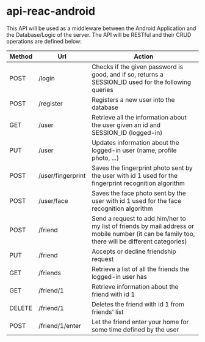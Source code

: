 # api-reac-android

This API will be used as a middleware between the Android Application and the Database/Logic of the server.
The API will be RESTful and their CRUD operations are defined below:

| Method | Url | Action |
| ------ | ------------------- | --- |
| POST   | /login              | Checks if the given password is good, and if so, returns a SESSION_ID used for the following queries |
| POST   | /register           | Registers a new user into the database |
| GET    | /user               | Retrieve all the information about the user given an id and SESSION_ID (logged-in) |
| PUT    | /user               | Updates information about the logged-in user (name, profile photo, ...) |
| POST   | /user/fingerprint   | Saves the fingerprint photo sent by the user with id 1 used for the fingerprint recognition algorithm |
| POST   | /user/face          | Saves the face photo sent by the user with id 1 used for the face recognition algorithm |
| POST   | /friend             | Send a request to add him/her to my list of friends by mail address or mobile number (it can be family too, there will be different categories)
| PUT    | /friend             | Accepts or decline friendship request |
| GET    | /friends            | Retrieve a list of all the friends the logged-in user has |
| GET    | /friend/1           | Retrieve information about the friend with id 1 |
| DELETE | /friend/1           | Deletes the friend with id 1 from friends' list |
| POST   | /friend/1/enter     | Let the friend enter your home for some time defined by the user |
